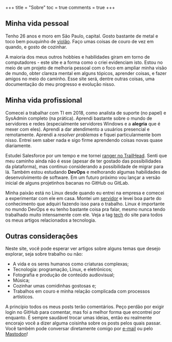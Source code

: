 +++
title = "Sobre"
toc = true
comments = true
+++

## Minha vida pessoal

Tenho 26 anos e moro em São Paulo, capital. Gosto bastante de metal e toco bem pouquinho de [violão](https://www.youtube.com/watch?v=BgpF-5cEExs). Faço umas coisas de couro de vez em quando, e gosto de cozinhar.

A maioria dos meus outros hobbies e habilidades giram em torno de computadores - este site e a forma como o criei evidenciam isto. Estou no meio de um projeto de melhoria pessoal com o foco em ampliar minha visão de mundo, obter clareza mental em alguns tópicos, aprender coisas, e fazer amigos no meio do caminho. Esse site será, dentre outras coisas, uma documentação do meu progresso e evolução nisso.

## Minha vida profissional

Comecei a trabalhar com TI em 2018, como analista de suporte (no papel) e SysAdmin completo (na prática). Aprendi bastante sobre o mundo de servidores e redes (especialmente servidores Windows e a **alegria** que é mexer com eles). Aprendi a dar atendimento a usuários presencial e remotamente. Aprendi a *resolver problemas* e fiquei particularmente bom nisso. Entrei sem saber nada e sigo firme aprendendo coisas novas quase diariamente.

Estudei Salesforce por um tempo e me tornei [ranger no TrailHead](https://trailblazer.me/id/patrickcamillo). Senti que meu caminho ainda não é esse (apesar de ter gostado das possibilidades da plataforma), mas continuo considerando a possibilidade de migrar para lá. Também estou estudando **DevOps** e melhorando algumas habilidades de desenvolvimento de software. Em um futuro próximo vou lançar a versão inicial de alguns projetinhos bacanas no GitHub ou GitLab.

Minha paixão está no Linux desde quando eu entrei na empresa e comecei a experimentar com ele em casa. Montei um [servidor](/blog/servidor-em-casa) e levei boa parte do conhecimento que adquiri fazendo isso para o trabalho. Linux é importante no mundo DevOps e eu tenho bastante coisa pra falar, mesmo nunca tendo trabalhado muito intensamente com ele. Veja a tag [tech](/tags/tech) do site para todos os meus artigos relacionados a tecnologia.

## Outras considerações

Neste site, você pode esperar ver artigos sobre alguns temas que desejo explorar, seja sobre trabalho ou não:

- A vida e os seres humanos como criaturas complexas;
- Tecnologia: programação, Linux, e eletrônicos;
- Fotografia e produção de conteúdo audiovisual;
- Música;
- Cozinhar umas comidinhas gostosas e;
- Trabalhos em couro e minha relação complicada com processos artísticos.

A princípio todos os meus posts terão comentários. Peço perdão por exigir login no GitHub para comentar, mas foi a melhor forma que encontrei por enquanto. É sempre saudável trocar umas ideias, então eu realmente encorajo você a dizer alguma coisinha sobre os posts pelos quais passar. Você também pode conversar diretamente comigo por [e-mail](mailto:patrick.camillo@outlook.com) ou pelo [Mastodon](https://mastodon.social/@patrickcamillo)!